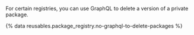 For certain registries, you can use GraphQL to delete a version of a private package.

{% data reusables.package_registry.no-graphql-to-delete-packages %}
